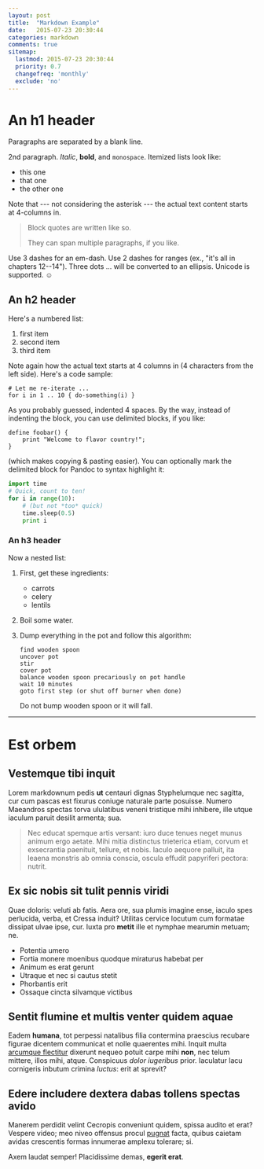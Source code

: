 ```yaml
---
layout: post
title:  "Markdown Example"
date:   2015-07-23 20:30:44
categories: markdown
comments: true
sitemap:
  lastmod: 2015-07-23 20:30:44
  priority: 0.7
  changefreq: 'monthly'
  exclude: 'no'
---
```


An h1 header
============

Paragraphs are separated by a blank line.

2nd paragraph. *Italic*, **bold**, and `monospace`. Itemized lists
look like:

  * this one
  * that one
  * the other one

Note that --- not considering the asterisk --- the actual text
content starts at 4-columns in.

> Block quotes are
> written like so.
>
> They can span multiple paragraphs,
> if you like.

Use 3 dashes for an em-dash. Use 2 dashes for ranges (ex., "it's all
in chapters 12--14"). Three dots ... will be converted to an ellipsis.
Unicode is supported. ☺



An h2 header
------------

Here's a numbered list:

 1. first item
 2. second item
 3. third item

Note again how the actual text starts at 4 columns in (4 characters
from the left side). Here's a code sample:

    # Let me re-iterate ...
    for i in 1 .. 10 { do-something(i) }

As you probably guessed, indented 4 spaces. By the way, instead of
indenting the block, you can use delimited blocks, if you like:

~~~
define foobar() {
    print "Welcome to flavor country!";
}
~~~

(which makes copying & pasting easier). You can optionally mark the
delimited block for Pandoc to syntax highlight it:

~~~python
import time
# Quick, count to ten!
for i in range(10):
    # (but not *too* quick)
    time.sleep(0.5)
    print i
~~~



### An h3 header ###

Now a nested list:

 1. First, get these ingredients:

      * carrots
      * celery
      * lentils

 2. Boil some water.

 3. Dump everything in the pot and follow
    this algorithm:

        find wooden spoon
        uncover pot
        stir
        cover pot
        balance wooden spoon precariously on pot handle
        wait 10 minutes
        goto first step (or shut off burner when done)

    Do not bump wooden spoon or it will fall.

---

# Est orbem

## Vestemque tibi inquit

Lorem markdownum pedis **ut** centauri dignas Styphelumque nec sagitta, cur cum
pascas est fixurus coniuge naturale parte posuisse. Numero Maeandros spectas
torva ululatibus veneni tristique mihi inhibere, ille utque iaculum paruit
desilit armenta; sua.

> Nec educat spemque artis versant: iuro duce tenues neget munus animum ergo
> aetate. Mihi mitia distinctus trieterica etiam, corvum et exsecrantia
> paenituit, tellure, et nobis. Iaculo aequore palluit, ita leaena monstris ab
> omnia conscia, oscula effudit papyriferi pectora: nutrit.

## Ex sic nobis sit tulit pennis viridi

Quae doloris: veluti ab fatis. Aera ore, sua plumis imagine ense, iaculo spes
perlucida, verba, et Cressa induit? Utilitas cervice locutum cum formatae
dissipat ulvae ipse, cur. Iuxta pro **metit** ille et nymphae mearumin metuam;
ne.

- Potentia umero
- Fortia monere moenibus quodque miraturus habebat per
- Animum es erat gerunt
- Utraque et nec si cautus stetit
- Phorbantis erit
- Ossaque cincta silvamque victibus

## Sentit flumine et multis venter quidem aquae

Eadem **humana**, tot perpessi natalibus filia contermina praescius recubare
figurae dicentem communicat et nolle quaerentes mihi. Inquit multa [arcumque
flectitur](http://news.ycombinator.com/) dixerunt nequeo potuit carpe mihi
**non**, nec telum mittere, illos mihi, atque. Conspicuus *dolor iugeribus*
prior. Iaculatur lacu cornigeris inbutum crimina *luctus*: erit at sprevit?

## Edere includere dextera dabas tollens spectas avido

Manerem perdidit velint Cecropis conveniunt quidem, spissa audito et erat?
Vespere video; meo niveo offensus procul [pugnat](http://zombo.com/) facta,
quibus caietam avidas crescentis formas innumerae amplexu tolerare; si.

Axem laudat semper! Placidissime demas, **egerit erat**.